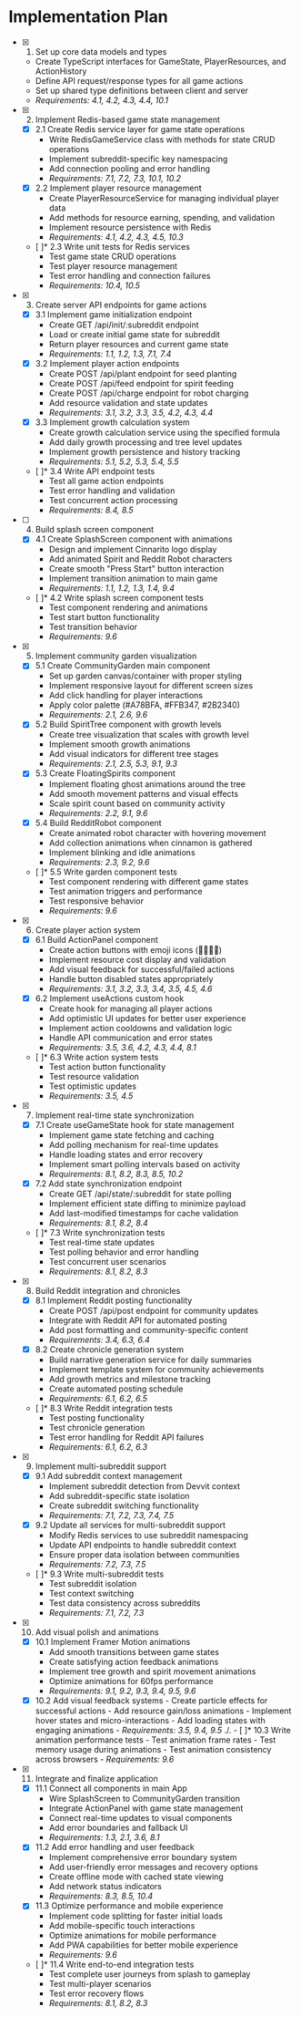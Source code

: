 # Implementation Plan

- [x] 1. Set up core data models and types

  - Create TypeScript interfaces for GameState, PlayerResources, and ActionHistory
  - Define API request/response types for all game actions
  - Set up shared type definitions between client and server
  - _Requirements: 4.1, 4.2, 4.3, 4.4, 10.1_

- [x] 2. Implement Redis-based game state management

  - [x] 2.1 Create Redis service layer for game state operations
    - Write RedisGameService class with methods for state CRUD operations
    - Implement subreddit-specific key namespacing
    - Add connection pooling and error handling
    - _Requirements: 7.1, 7.2, 7.3, 10.1, 10.2_
  - [x] 2.2 Implement player resource management
    - Create PlayerResourceService for managing individual player data
    - Add methods for resource earning, spending, and validation
    - Implement resource persistence with Redis
    - _Requirements: 4.1, 4.2, 4.3, 4.5, 10.3_
  - [ ]\* 2.3 Write unit tests for Redis services
    - Test game state CRUD operations
    - Test player resource management
    - Test error handling and connection failures
    - _Requirements: 10.4, 10.5_

- [x] 3. Create server API endpoints for game actions

  - [x] 3.1 Implement game initialization endpoint
    - Create GET /api/init/:subreddit endpoint
    - Load or create initial game state for subreddit
    - Return player resources and current game state
    - _Requirements: 1.1, 1.2, 1.3, 7.1, 7.4_
  - [x] 3.2 Implement player action endpoints
    - Create POST /api/plant endpoint for seed planting
    - Create POST /api/feed endpoint for spirit feeding
    - Create POST /api/charge endpoint for robot charging
    - Add resource validation and state updates
    - _Requirements: 3.1, 3.2, 3.3, 3.5, 4.2, 4.3, 4.4_
  - [x] 3.3 Implement growth calculation system
    - Create growth calculation service using the specified formula
    - Add daily growth processing and tree level updates
    - Implement growth persistence and history tracking
    - _Requirements: 5.1, 5.2, 5.3, 5.4, 5.5_
  - [ ]\* 3.4 Write API endpoint tests
    - Test all game action endpoints
    - Test error handling and validation
    - Test concurrent action processing
    - _Requirements: 8.4, 8.5_

- [ ] 4. Build splash screen component

  - [x] 4.1 Create SplashScreen component with animations
    - Design and implement Cinnarito logo display
    - Add animated Spirit and Reddit Robot characters
    - Create smooth "Press Start" button interaction
    - Implement transition animation to main game
    - _Requirements: 1.1, 1.2, 1.3, 1.4, 9.4_
  - [ ]\* 4.2 Write splash screen component tests
    - Test component rendering and animations
    - Test start button functionality
    - Test transition behavior
    - _Requirements: 9.6_

- [x] 5. Implement community garden visualization

  - [x] 5.1 Create CommunityGarden main component
    - Set up garden canvas/container with proper styling
    - Implement responsive layout for different screen sizes
    - Add click handling for player interactions
    - Apply color palette (#A78BFA, #FFB347, #2B2340)
    - _Requirements: 2.1, 2.6, 9.6_
  - [x] 5.2 Build SpiritTree component with growth levels
    - Create tree visualization that scales with growth level
    - Implement smooth growth animations
    - Add visual indicators for different tree stages
    - _Requirements: 2.1, 2.5, 5.3, 9.1, 9.3_
  - [x] 5.3 Create FloatingSpirits component
    - Implement floating ghost animations around the tree
    - Add smooth movement patterns and visual effects
    - Scale spirit count based on community activity
    - _Requirements: 2.2, 9.1, 9.6_
  - [x] 5.4 Build RedditRobot component
    - Create animated robot character with hovering movement
    - Add collection animations when cinnamon is gathered
    - Implement blinking and idle animations
    - _Requirements: 2.3, 9.2, 9.6_
  - [ ]\* 5.5 Write garden component tests
    - Test component rendering with different game states
    - Test animation triggers and performance
    - Test responsive behavior
    - _Requirements: 9.6_

- [x] 6. Create player action system

  - [x] 6.1 Build ActionPanel component
    - Create action buttons with emoji icons (🌿🍩🤖💬)
    - Implement resource cost display and validation
    - Add visual feedback for successful/failed actions
    - Handle button disabled states appropriately
    - _Requirements: 3.1, 3.2, 3.3, 3.4, 3.5, 4.5, 4.6_
  - [x] 6.2 Implement useActions custom hook
    - Create hook for managing all player actions
    - Add optimistic UI updates for better user experience
    - Implement action cooldowns and validation logic
    - Handle API communication and error states
    - _Requirements: 3.5, 3.6, 4.2, 4.3, 4.4, 8.1_
  - [ ]\* 6.3 Write action system tests
    - Test action button functionality
    - Test resource validation
    - Test optimistic updates
    - _Requirements: 3.5, 4.5_

- [x] 7. Implement real-time state synchronization

  - [x] 7.1 Create useGameState hook for state management
    - Implement game state fetching and caching
    - Add polling mechanism for real-time updates
    - Handle loading states and error recovery
    - Implement smart polling intervals based on activity
    - _Requirements: 8.1, 8.2, 8.3, 8.5, 10.2_
  - [x] 7.2 Add state synchronization endpoint
    - Create GET /api/state/:subreddit for state polling
    - Implement efficient state diffing to minimize payload
    - Add last-modified timestamps for cache validation
    - _Requirements: 8.1, 8.2, 8.4_
  - [ ]\* 7.3 Write synchronization tests
    - Test real-time state updates
    - Test polling behavior and error handling
    - Test concurrent user scenarios
    - _Requirements: 8.1, 8.2, 8.3_

- [x] 8. Build Reddit integration and chronicles

  - [x] 8.1 Implement Reddit posting functionality
    - Create POST /api/post endpoint for community updates
    - Integrate with Reddit API for automated posting
    - Add post formatting and community-specific content
    - _Requirements: 3.4, 6.3, 6.4_
  - [x] 8.2 Create chronicle generation system
    - Build narrative generation service for daily summaries
    - Implement template system for community achievements
    - Add growth metrics and milestone tracking
    - Create automated posting schedule
    - _Requirements: 6.1, 6.2, 6.5_
  - [ ]\* 8.3 Write Reddit integration tests
    - Test posting functionality
    - Test chronicle generation
    - Test error handling for Reddit API failures
    - _Requirements: 6.1, 6.2, 6.3_

- [x] 9. Implement multi-subreddit support

  - [x] 9.1 Add subreddit context management
    - Implement subreddit detection from Devvit context
    - Add subreddit-specific state isolation
    - Create subreddit switching functionality
    - _Requirements: 7.1, 7.2, 7.3, 7.4, 7.5_
  - [x] 9.2 Update all services for multi-subreddit support
    - Modify Redis services to use subreddit namespacing
    - Update API endpoints to handle subreddit context
    - Ensure proper data isolation between communities
    - _Requirements: 7.2, 7.3, 7.5_
  - [ ]\* 9.3 Write multi-subreddit tests
    - Test subreddit isolation
    - Test context switching
    - Test data consistency across subreddits
    - _Requirements: 7.1, 7.2, 7.3_

- [x] 10. Add visual polish and animations

  - [x] 10.1 Implement Framer Motion animations
    - Add smooth transitions between game states
    - Create satisfying action feedback animations
    - Implement tree growth and spirit movement animations
    - Optimize animations for 60fps performance
    - _Requirements: 9.1, 9.2, 9.3, 9.4, 9.5, 9.6_
  - [x] 10.2 Add visual feedback systems - Create particle effects for successful actions - Add resource gain/loss animations - Implement hover states and micro-interactions - Add loading states with engaging animations - _Requirements: 3.5, 9.4, 9.5_
        ./. - [ ]\* 10.3 Write animation performance tests - Test animation frame rates - Test memory usage during animations - Test animation consistency across browsers - _Requirements: 9.6_

- [x] 11. Integrate and finalize application

  - [x] 11.1 Connect all components in main App
    - Wire SplashScreen to CommunityGarden transition
    - Integrate ActionPanel with game state management
    - Connect real-time updates to visual components
    - Add error boundaries and fallback UI
    - _Requirements: 1.3, 2.1, 3.6, 8.1_
  - [x] 11.2 Add error handling and user feedback
    - Implement comprehensive error boundary system
    - Add user-friendly error messages and recovery options
    - Create offline mode with cached state viewing
    - Add network status indicators
    - _Requirements: 8.3, 8.5, 10.4_
  - [x] 11.3 Optimize performance and mobile experience
    - Implement code splitting for faster initial loads
    - Add mobile-specific touch interactions
    - Optimize animations for mobile performance
    - Add PWA capabilities for better mobile experience
    - _Requirements: 9.6_
  - [ ]\* 11.4 Write end-to-end integration tests
    - Test complete user journeys from splash to gameplay
    - Test multi-player scenarios
    - Test error recovery flows
    - _Requirements: 8.1, 8.2, 8.3_

